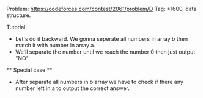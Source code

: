 Problem: https://codeforces.com/contest/2061/problem/D
Tag: *1600, data structure.

Tutorial:
  - Let's do it backward. We gonna seperate all numbers in array b then match it with number in array a.
  - We'll separate the number until we reach the number 0 then just output "NO" 

** Special case ** 
  - After separate all numbers in b array we have to check if there any number left in a to output the correct answer.
